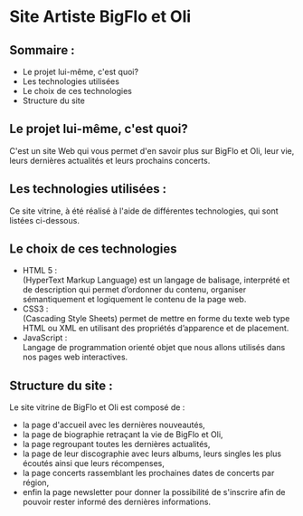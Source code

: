 # Site Artiste BigFlo et Oli


## Sommaire :

* Le projet lui-même, c'est quoi?
*  Les technologies utilisées
*  Le choix de ces technologies
*  Structure du site


## Le projet lui-même, c'est quoi?

C'est un site Web qui vous permet d'en savoir plus sur BigFlo et Oli, leur vie, leurs dernières actualités et leurs prochains concerts.


## Les technologies utilisées :

Ce site vitrine, à été réalisé à l'aide de différentes technologies, qui sont listées ci-dessous.


## Le choix de ces technologies

* HTML 5 :  
    (HyperText Markup Language) est un langage de balisage, interprété et de description qui permet d’ordonner du contenu, organiser sémantiquement et logiquement le contenu de la page web.
* CSS3 :   
    (Cascading Style Sheets) permet de mettre en forme du texte web type HTML ou XML en utilisant des propriétés d’apparence et de placement.
* JavaScript :   
    Langage de programmation orienté objet que nous allons utilisés dans nos pages web interactives.


## Structure du site :
Le site vitrine de BigFlo et Oli est composé de :

* la page d'accueil avec les dernières nouveautés,
* la page de biographie retraçant la vie de BigFlo et Oli,
* la page regroupant toutes les dernières actualités,
* la page de leur discographie avec leurs albums, leurs singles les plus écoutés ainsi que leurs récompenses,
* la page concerts rassemblant les prochaines dates de concerts par région,
* enfin la page newsletter pour donner la possibilité de s'inscrire afin de pouvoir rester informé des dernières informations.